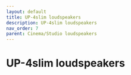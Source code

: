 ```yaml
---
layout: default
title: UP-4slim loudspeakers
description: UP-4slim loudspeakers
nav_order: 7
parent: Cinema/Studio loudspeakers
---
```


# UP-4slim loudspeakers